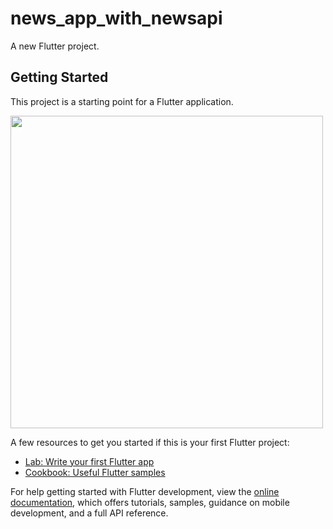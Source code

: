 # news_app_with_newsapi

A new Flutter project.

## Getting Started

This project is a starting point for a Flutter application.

<img src="https://i.ibb.co/vh7jPP5/Screenshot-1679939142.png" height="500">

A few resources to get you started if this is your first Flutter project:

- [Lab: Write your first Flutter app](https://docs.flutter.dev/get-started/codelab)
- [Cookbook: Useful Flutter samples](https://docs.flutter.dev/cookbook)

For help getting started with Flutter development, view the
[online documentation](https://docs.flutter.dev/), which offers tutorials,
samples, guidance on mobile development, and a full API reference.
